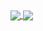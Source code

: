 <a href="https://github.com/ixhbinphoenix">
  <img align="center" src="https://github-readme-stats.vercel.app/api?username=ixhbinphoenix&show_icons=true&hide=stars&theme=tokyonight" />
</a>
<a href="https://github.com/ixhbinphoenix">
  <img align="center" src="https://github-readme-stats.vercel.app/api/top-langs?username=ixhbinphoenix&layout=compact" />
</a>
